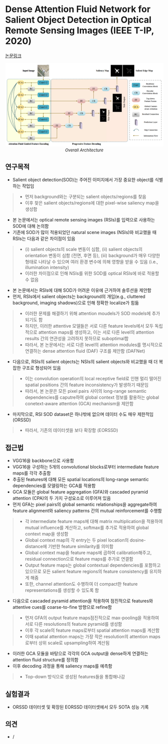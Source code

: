 # Dense Attention Fluid Network for Salient Object Detection in Optical Remote Sensing Images (IEEE T-IP, 2020)

[논문링크](https://ieeexplore.ieee.org/abstract/document/9292434)

<p align="center">
    <img width="700" alt='fig1' src="./img/02_53_01.png?raw=true"></br>
    <em><font size=2>Overall Architecture</font></em>
</p>

## 연구목적
- Salient object detection(SOD)는 주어진 이미지에서 가장 중요한 object를 식별하는 작업임
> - 먼저 background와는 구분되는 salient objects/regions를 찾음
> - 이후 찾은 salient objects/regions에 대한 pixel-wise saliency map을 생성함
- 본 논문에서는 optical remote sensing images (RSIs)를 입력으로 사용하는 SOD에 대해 논의함
- 기존에 SOD가 많이 적용되었던 natural scene images (NSIs)와 비교했을 때 RSIs는 다음과 같은 차이점이 있음
> - (i) salient objects의 scale 변동이 심함, (ii) salient objects의 orientation 변동이 심함 (전면, 후면 등), (iii) background가 매우 다양한 형태로 나타날 수 있으며 여러 환경 변수에 의해 영향을 받을 수 있음 (i.e., illumination intensity)
> - 이러한 차이점으로 인해 NSIs를 위한 SOD를 optical RSIs에 바로 적용할 수 없음
- 본 논문에서는 RSIs에 대해 SOD가 어려운 이유에 근거하여 솔루션을 제안함
- 먼저, RSIs에서 salient objects는 background의 개입(e.g., cluttered background, imaging shadows)으로 인해 정확한 localize가 힘듦
> - 이러한 문제를 해결하기 위해 attention moudels가 SOD models에 추가되기도 함
> - 하지만, 이러한 attentive 모델들은 서로 다른 feature levels에서 모두 독립적으로 attention maps를 생성하고, 이는 서로 다른 level의 attention results 간의 연관성을 고려하지 못하므로 suboptimal함
> - 따라서, 본 논문에서는 서로 다른 level의 attention modules를 명시적으로 연결하는 dense attention fluid (DAF) 구조를 제안함 (DAFNet)
- 다음으로, RSIs의 salient objects는 NSIs의 salient objects와 비교했을 때 더 복잡한 구조로 형성되어 있음
> - 이는 convolution operation의 local receptive field로 인핸 멀리 떨어진 spatial positions 간의 feature inconsistency가 발생하기 때문임
> - 따라서, 본 논문은 모든 pixel pairs 사이의 long-range semantic dependencies를 caputre하여 global context 정보를 활용하는 global conetext-aware attention (GCA) mechanism을 제안함
- 마지막으로, RSI SOD dataset은 하나밖에 없으며 데이터 수도 매우 제한적임 (ORSSD)
> - 따라서, 기존의 데이터셋을 보다 확장함 (EORSSD)

## 접근법
- VGG16을 backbone으로 사용함
- VGG16을 구성하는 5개의 convolutional blocks로부터 intermediate feature maps를 각각 추출함
- 추출된 features에 대해 모든 spatial locations의 long-range semantic dependencies를 모델링하는 GCA를 적용함
- GCA 모듈은 global feature aggregation (GFA)와 cascaded pyramid attention (CPA)의 두 가지 구성요소로 이루어져 있음
- 먼저 GFA는 pixel pairs의 global semantic relationships을 aggregate하여 feature alignment와 saliency patterns 간의 mutual reinforcement를 수행함
> - 각 intermediate feature maps에 대해 matrix multiplication을 적용하여 mutual influence를 계산하고, softmax를 추가로 적용하여 global context map을 생성함
> - Global context map의 각 entry는 두 pixel location의 dosine-distance에 기반한 feature similarity를 의미함
> - Global context map을 feature maps에 곱하여 calibration해주고, residual connection으로 feature maps를 추가로 연결함
> - Output feature maps는 global contextual dependencies를 포함하고 있으므로 모든 salient feature regions의 feature consistency를 유지하게 해줌
> - 또한, channel attention도 수행하여 더 compact한 feature representations를 생성할 수 있도록 함
- 다음으로 cascaded pyramid attention을 적용하여 점진적으로 features와 attentive cues를 coarse-to-fine 방향으로 refine함
> - 먼저 GFA의 output feature maps점진적으로 max-pooling을 적용하여 서로 다른 resolutions의 feature pyramid를 생성함
> - 이후 각 scale의 feature maps로부터 spatial attention maps를 계산함
> - 이때 spatial attention maps는 가장 작은 resolution의 attention maps로부터 상위 scale로 upsampling하여 계산됨
- 이러한 GCA 모듈을 바탕으로 각각의 GCA output을 dense하게 연결하는 attention fluid structure를 정의함
- 이후 decoding 과정을 통해 saliency maps를 예측함
> - Top-down 방식으로 생성된 features들을 통합해나감

## 실험결과
- ORSSD 데이터셋 및 확장된 EORSSD 데이터셋에서 모두 SOTA 성능 기록

## 의견
- / 